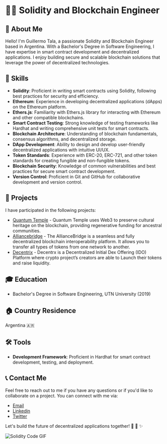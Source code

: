 # 👨‍💻 Solidity and Blockchain Engineer

## 📝 About Me

Hello! I'm Guillermo Tala, a passionate Solidity and Blockchain Engineer based in Argentina. With a Bachelor's Degree in Software Engineering, I have expertise in smart contract development and decentralized applications. I enjoy building secure and scalable blockchain solutions that leverage the power of decentralized technologies.

## 🔧 Skills

- **Solidity**: Proficient in writing smart contracts using Solidity, following best practices for security and efficiency.
- **Ethereum**: Experience in developing decentralized applications (dApps) on the Ethereum platform.
- **Ethers.js**: Familiarity with Ethers.js library for interacting with Ethereum and other compatible blockchains.
- **Smart Contract Testing**: Strong knowledge of testing frameworks like Hardhat and writing comprehensive unit tests for smart contracts.
- **Blockchain Architecture**: Understanding of blockchain fundamentals, consensus algorithms, and decentralized storage.
- **DApp Development**: Ability to design and develop user-friendly decentralized applications with intuitive UI/UX.
- **Token Standards**: Experience with ERC-20, ERC-721, and other token standards for creating fungible and non-fungible tokens.
- **Blockchain Security**: Knowledge of common vulnerabilities and best practices for secure smart contract development.
- **Version Control**: Proficient in Git and GitHub for collaborative development and version control.

## 🚀 Projects

I have participated in the following projects:

- [Quantum Temple](https://quantumtemple.xyz/) - Quantum Temple uses Web3 to preserve cultural heritage on the blockchain, providing regenerative funding for ancestral communities.
- [Alliancebridge](https://alliancebridge.io/) - The AllianceBridge is a seamless and fully decentralized blockchain interoperability platform. It allows you to transfer all types of tokens from one network to another.
- [Decentrix](https://launchpad.decentrx.io/) - Decentrx is a Decentralized Initial Dex Offering (IDO) Platform where crypto project’s creators are able to Launch their tokens and raise liquidity.

## 🎓 Education

- Bachelor's Degree in Software Engineering, UTN University (2019)

## 🏠 Country Residence

Argentina 🇦🇷

## 🛠️ Tools

- **Development Framework**: Proficient in Hardhat for smart contract development, testing, and deployment.

## 📞 Contact Me

Feel free to reach out to me if you have any questions or if you'd like to collaborate on a project. You can connect with me via:

- [Email](mailto:guille86598@gmail.com)
- [Linkedin](https://www.linkedin.com/in/guillermo-tala)
- [Twitter](https://twitter.com/GuilleTala)

Let's build the future of decentralized applications together! 💪 🚀 ✨

![Solidity Code GIF](https://i.gifer.com/sbi.gif)
